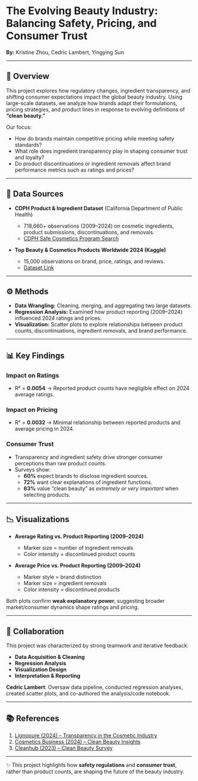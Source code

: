 # The Evolving Beauty Industry: Balancing Safety, Pricing, and Consumer Trust  

**By:** Kristine Zhou, Cedric Lambert, Yingying Sun  

---

## 📌 Overview  
This project explores how regulatory changes, ingredient transparency, and shifting consumer expectations impact the global beauty industry. Using large-scale datasets, we analyze how brands adapt their formulations, pricing strategies, and product lines in response to evolving definitions of **“clean beauty.”**  

Our focus:  
- How do brands maintain competitive pricing while meeting safety standards?  
- What role does ingredient transparency play in shaping consumer trust and loyalty?  
- Do product discontinuations or ingredient removals affect brand performance metrics such as ratings and prices?  

---

## 📂 Data Sources  

- **CDPH Product & Ingredient Dataset** (California Department of Public Health)  
  - 718,660+ observations (2009–2024) on cosmetic ingredients, product submissions, discontinuations, and removals.  
  - [CDPH Safe Cosmetics Program Search](https://cscpsearch.cdph.ca.gov/search/publicsearch)  

- **Top Beauty & Cosmetics Products Worldwide 2024 (Kaggle)**  
  - 15,000 observations on brand, price, ratings, and reviews.  
  - [Dataset Link](https://www.kaggle.com/datasets/waqi786/most-used-beauty-cosmetics-products-in-the-world)  

---

## ⚙️ Methods  

- **Data Wrangling:** Cleaning, merging, and aggregating two large datasets.  
- **Regression Analysis:** Examined how product reporting (2009–2024) influenced 2024 ratings and prices.  
- **Visualization:** Scatter plots to explore relationships between product counts, discontinuations, ingredient removals, and brand performance.  

---

## 📊 Key Findings  

### Impact on Ratings  
- R² = **0.0054** → Reported product counts have negligible effect on 2024 average ratings.  

### Impact on Pricing  
- R² = **0.0032** → Minimal relationship between reported products and average pricing in 2024.  

### Consumer Trust  
- Transparency and ingredient safety drive stronger consumer perceptions than raw product counts.  
- Surveys show:  
  - **60%** expect brands to disclose ingredient sources.  
  - **72%** want clear explanations of ingredient functions.  
  - **63%** value “clean beauty” as *extremely or very important* when selecting products.  

---

## 📉 Visualizations  

- **Average Rating vs. Product Reporting (2009–2024)**  
  - Marker size = number of ingredient removals  
  - Color intensity = discontinued product counts  

- **Average Price vs. Product Reporting (2009–2024)**  
  - Marker style = brand distinction  
  - Marker size = ingredient removals  
  - Color intensity = discontinued products  

Both plots confirm **weak explanatory power**, suggesting broader market/consumer dynamics shape ratings and pricing.  

---

## 🤝 Collaboration  

This project was characterized by strong teamwork and iterative feedback:  

- **Data Acquisition & Cleaning**  
- **Regression Analysis**  
- **Visualization Design**  
- **Interpretation & Reporting**  

**Cedric Lambert**: Oversaw data pipeline, conducted regression analyses, created scatter plots, and co-authored the analysis/code notebook.  

---

## 📚 References  

1. [Lignopure (2024) – Transparency in the Cosmetic Industry](https://www.lignopure.com/importance-of-transparency-in-the-cosmetic-industry)  
2. [Cosmetics Business (2024) – Clean Beauty Insights](https://cosmeticsbusiness.com/68-of-consumers-seek-clean-beauty-information-and)  
3. [Cleanhub (2023) – Clean Beauty Survey](https://www.cleanhub.com/clean-beauty-survey)  

---

✨ This project highlights how **safety regulations** and **consumer trust**, rather than product counts, are shaping the future of the beauty industry.  

